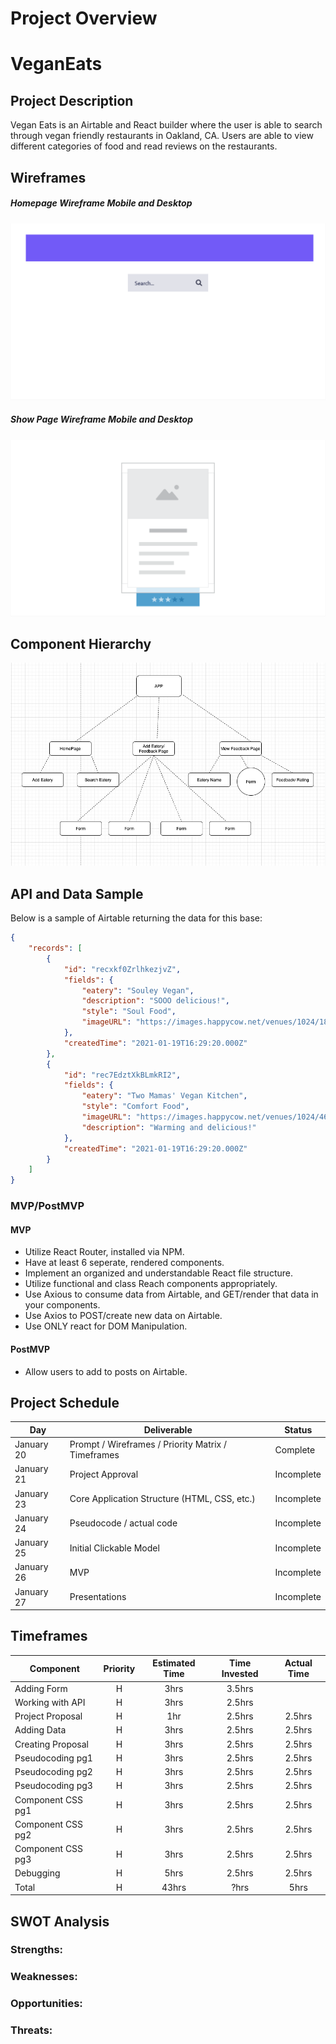 # Project Overview



# VeganEats

## Project Description

Vegan Eats is an Airtable and React builder where the user is able to search through vegan friendly restaurants in Oakland, CA. Users are able to view different categories of food and read reviews on  the restaurants. 

## Wireframes


##### Homepage Wireframe Mobile and Desktop
![Wireframe](./assets/homePage.png)

##### Show Page Wireframe Mobile and Desktop
![Wireframe](./assets/showPage.png)



## Component Hierarchy


![ComponentHierarchy](./assets/componentHierarchy.png)

## API and Data Sample

Below is  a sample of Airtable returning the data for this base:

```json
{
    "records": [
        {
            "id": "recxkf0ZrlhkezjvZ",
            "fields": {
                "eatery": "Souley Vegan",
                "description": "SOOO delicious!",
                "style": "Soul Food",
                "imageURL": "https://images.happycow.net/venues/1024/18/10/hcmp18109_554187.jpeg"
            },
            "createdTime": "2021-01-19T16:29:20.000Z"
        },
        {
            "id": "rec7EdztXkBLmkRI2",
            "fields": {
                "eatery": "Two Mamas' Vegan Kitchen",
                "style": "Comfort Food",
                "imageURL": "https://images.happycow.net/venues/1024/46/82/hcmp46820_683485.jpeg",
                "description": "Warming and delicious!"
            },
            "createdTime": "2021-01-19T16:29:20.000Z"
        }
    ]
}

```

### MVP/PostMVP



#### MVP 

- Utilize React Router, installed via NPM.
- Have at least 6 seperate, rendered components.
- Implement an organized and understandable React file structure.
- Utilize functional and class Reach components appropriately.
- Use Axious to consume data from Airtable, and GET/render that data in your components.
- Use Axios to POST/create new data on Airtable.
- Use ONLY react for DOM Manipulation.



#### PostMVP  

- Allow users to add to posts on Airtable.

## Project Schedule



|  Day | Deliverable | Status
|---|---| ---|
|January 20| Prompt / Wireframes / Priority Matrix / Timeframes | Complete
|January 21| Project Approval | Incomplete
|January 23| Core Application Structure (HTML, CSS, etc.) | Incomplete
|January 24| Pseudocode / actual code | Incomplete
|January 25| Initial Clickable Model  | Incomplete
|January 26| MVP | Incomplete
|January 27| Presentations | Incomplete


## Timeframes

| Component | Priority | Estimated Time | Time Invested | Actual Time |
| --- | :---: |  :---: | :---: | :---: |
| Adding Form | H | 3hrs| 3.5hrs | |
| Working with API | H | 3hrs| 2.5hrs |  |
| Project Proposal | H | 1hr| 2.5hrs | 2.5hrs |
| Adding Data | H | 3hrs| 2.5hrs | 2.5hrs |
| Creating Proposal | H | 3hrs| 2.5hrs | 2.5hrs |
| Pseudocoding pg1| H | 3hrs| 2.5hrs | 2.5hrs |
| Pseudocoding pg2| H | 3hrs| 2.5hrs | 2.5hrs |
| Pseudocoding pg3| H | 3hrs| 2.5hrs | 2.5hrs |
| Component CSS pg1 | H | 3hrs| 2.5hrs | 2.5hrs |
| Component CSS pg2 | H | 3hrs| 2.5hrs | 2.5hrs |
| Component CSS pg3 | H | 3hrs| 2.5hrs | 2.5hrs |
| Debugging | H | 5hrs| 2.5hrs | 2.5hrs |
| Total | H | 43hrs| ?hrs | 5hrs |

## SWOT Analysis

### Strengths:

### Weaknesses:

### Opportunities:

### Threats:
